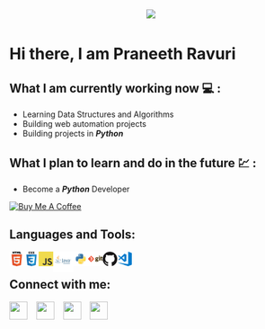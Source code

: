 <h1 align="center">
  <img src="https://github-readme-streak-stats.herokuapp.com?user=praneethravuri&theme=dark)](https://git.io/streak-stats">
  <br />
</h1>


# Hi there, I am Praneeth Ravuri

## What I am currently working now :computer: :
* Learning Data Structures and Algorithms
* Building web automation projects
* Building projects in ***Python***

## What I plan to learn and do in the future :chart: :
* Become a ***Python*** Developer

<a href="https://www.buymeacoffee.com/praneethravuri" target="_blank"><img src="https://cdn.buymeacoffee.com/buttons/v2/default-red.png" alt="Buy Me A Coffee" width="150" ></a>


## Languages and Tools:
<img align="left" alt="HTML5" width="26px" src="https://raw.githubusercontent.com/github/explore/80688e429a7d4ef2fca1e82350fe8e3517d3494d/topics/html/html.png" />&nbsp;
<img align="left" alt="CSS3" width="26px" src="https://raw.githubusercontent.com/github/explore/80688e429a7d4ef2fca1e82350fe8e3517d3494d/topics/css/css.png" />&nbsp;
<img align="left" alt="JavaScript" width="26px" src="https://raw.githubusercontent.com/github/explore/80688e429a7d4ef2fca1e82350fe8e3517d3494d/topics/javascript/javascript.png" />&nbsp;
<img align="left" alt="Java" width="36px" src="https://raw.githubusercontent.com/github/explore/80688e429a7d4ef2fca1e82350fe8e3517d3494d/topics/java/java.png" />&nbsp;
<img align="left" alt="Python" width="26px" src="https://raw.githubusercontent.com/github/explore/80688e429a7d4ef2fca1e82350fe8e3517d3494d/topics/python/python.png" />&nbsp;
<img align="left" alt="Git" width="26px" src="https://raw.githubusercontent.com/github/explore/80688e429a7d4ef2fca1e82350fe8e3517d3494d/topics/git/git.png" />&nbsp;
<img align="left" alt="GitHub" width="26px" src="https://raw.githubusercontent.com/github/explore/78df643247d429f6cc873026c0622819ad797942/topics/github/github.png" />&nbsp;
<img align="left" alt="Visual Studio Code" width="26px" src="https://raw.githubusercontent.com/github/explore/80688e429a7d4ef2fca1e82350fe8e3517d3494d/topics/visual-studio-code/visual-studio-code.png" />&nbsp;


## Connect with me:

[<img height="32" width="32" src="https://unpkg.com/simple-icons@v3/icons/instagram.svg" />][instagram] &nbsp;&nbsp;
[<img height="32" width="32" src="https://unpkg.com/simple-icons@v3/icons/twitter.svg" />][twitter] &nbsp;&nbsp;
[<img height="32" width="32" src="https://unpkg.com/simple-icons@v3/icons/facebook.svg" />][facebook] &nbsp;&nbsp;
[<img height="32" width="32" src="https://unpkg.com/simple-icons@v3/icons/github.svg" />][github] &nbsp;&nbsp;



[twitter]: https://twitter.com/ravuri_praneeth
[instagram]: https://www.instagram.com/praneeth.ravuri/
[facebook]: https://www.facebook.com/ravuri.praneeth
[github]: https://github.com/praneethravuri
